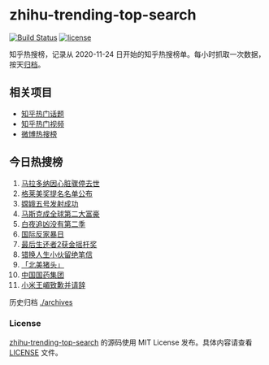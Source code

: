 # zhihu-trending-top-search

[![Build Status](https://github.com/justjavac/zhihu-trending-top-search/workflows/ci/badge.svg?branch=main)](https://github.com/justjavac/zhihu-trending-top-search/actions)
[![license](https://img.shields.io/github/license/justjavac/zhihu-trending-top-search)](https://github.com/justjavac/zhihu-trending-top-search/blob/main/LICENSE)

知乎热搜榜，记录从 2020-11-24 日开始的知乎热搜榜单。每小时抓取一次数据，按天[归档](./archives)。

## 相关项目

- [知乎热门话题](https://github.com/justjavac/zhihu-trending-hot-questions)
- [知乎热门视频](https://github.com/justjavac/zhihu-trending-hot-video)
- [微博热搜榜](https://github.com/justjavac/weibo-trending-hot-search)

## 今日热搜榜

<!-- BEGIN -->
<!-- 最后更新时间 Thu Nov 26 2020 02:03:55 GMT+0800 (CST) -->
1. [马拉多纳因心脏骤停去世](https://www.zhihu.com/search?q=马拉多纳)
1. [格莱美奖提名名单公布](https://www.zhihu.com/search?q=格莱美)
1. [嫦娥五号发射成功](https://www.zhihu.com/search?q=嫦娥五号)
1. [马斯克成全球第二大富豪](https://www.zhihu.com/search?q=马斯克)
1. [白夜追凶没有第二季](https://www.zhihu.com/search?q=白夜追凶第二季)
1. [国际反家暴日](https://www.zhihu.com/search?q=家暴)
1. [最后生还者2获金摇杆奖 ](https://www.zhihu.com/search?q=金摇杆奖)
1. [错换人生小伙留绝笔信](https://www.zhihu.com/search?q=错换人生)
1. [「北美猪头」](https://www.zhihu.com/search?q=北美猪头)
1. [中国国药集团](https://www.zhihu.com/search?q=新冠疫苗)
1. [小米王嵋致歉并请辞](https://www.zhihu.com/search?q=小米王嵋)
<!-- END -->

历史归档 [./archives](./archives)

### License

[zhihu-trending-top-search](https://github.com/justjavac/zhihu-trending-top-search) 的源码使用 MIT License 发布。具体内容请查看 [LICENSE](./LICENSE) 文件。
